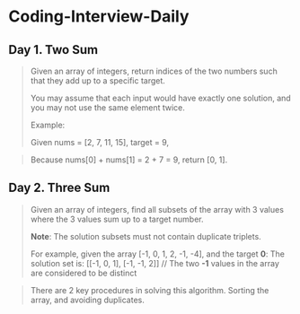 # Coding-Interview-Daily

## Day 1. Two Sum

>Given an array of integers, return indices of the two numbers such that they add up to a specific target.
>
>You may assume that each input would have exactly one solution, and you may not use the same element twice.
>
>Example:
>
>Given nums = [2, 7, 11, 15], target = 9,

>Because nums[0] + nums[1] = 2 + 7 = 9,
>return [0, 1].

## Day 2. Three Sum

> Given an array of integers, find all subsets of the array with 3 values where the 3 values sum up to a target number. 
>
> **Note**: The solution subsets must not contain duplicate triplets.
>
> For example, given the array [-1, 0, 1, 2, -1, -4], and the target **0**:
> The solution set is: [[-1, 0, 1], [-1, -1, 2]] // The two **-1** values in the array are considered to be distinct

>There are 2 key procedures in solving this algorithm. Sorting the array, and avoiding duplicates.
